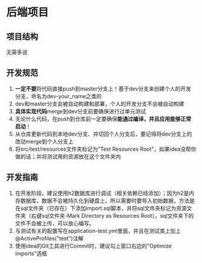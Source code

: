 # 后端项目

## 项目结构

无需多说

## 开发规范

1. **一定不要**将代码直接push到master分支上！基于dev分支来创建个人的开发分支，命名为dev-your_name之类的
2. dev和master分支会被自动构建和部署，个人的开发分支不会被自动构建
3. **具体实现代码**merge到dev分支前要确保进行过单元测试
4. 无论什么代码，在push到仓库前一定要确保**能通过编译，并且应用能够正常启动**！
5. 从仓库更新代码到本地dev分支、并切回个人分支后，要记得将dev分支上的改动merge到个人分支上
6. 将src/test/resources文件夹标记为"Test Resources Root"，如果idea没帮你做的话；并将测试用的资源放在这个文件夹内

## 开发指南

1. 在开发阶段，建议使用h2数据库进行调试（相关依赖已经添加）；因为h2是内存数据库，数据不会被持久化到硬盘上，所以需要时要导入初始数据，方法是在sql文件夹（已存在）下添加import.sql脚本，并将sql文件夹标记为资源文件夹（右键sql文件夹-Mark Directory as Resources Root）。sql文件夹下的文件不会被上传，可以放心编写。
2. 与测试有关的配置写在application-test.yml里面，并且在测试类上加上@ActiveProfiles("test")注解
3. 使用idea的Git工具进行Commit时，建议勾上窗口右边的"Optimize imports"选框